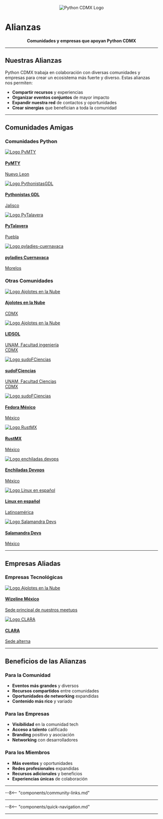 <div align="center">
  <img src="/images/logo.png" alt="Python CDMX Logo">
</div>

# Alianzas <i class="fas fa-handshake"></i>

<div align="center">
  <b>Comunidades y empresas que apoyan Python CDMX</b>
</div>

---

## <i class="fas fa-heart"></i> Nuestras Alianzas

Python CDMX trabaja en colaboración con diversas comunidades y empresas para crear un ecosistema más fuerte y diverso. Estas alianzas nos permiten:

- **Compartir recursos** y experiencias
- **Organizar eventos conjuntos** de mayor impacto
- **Expandir nuestra red** de contactos y oportunidades
- **Crear sinergias** que benefician a toda la comunidad

---

## <i class="fas fa-users"></i> Comunidades Amigas

### <i class="fas fa-star"></i> Comunidades Python

<div class="communities-grid">

<!-- PyMTY-->
<a href="https://social.org.mx/@pymty" target="_blank" rel="noopener noreferrer">
  <div class="community-card">
    <img src="/images/comunidades/pymty.png" alt="Logo PyMTY">
    <h4><i class="fab fa-python"></i>PyMTY</h4>
    <p>Nuevo Leon</p>
  </div>
</a>

<!-- Pythonistas GDL -->
<a href="https://pythonistas-gdl.org/" target="_blank" rel="noopener noreferrer">
  <div class="community-card">
    <img src="/images/comunidades/pythonistas-GDL.jpg" alt="Logo PythonistasGDL">
    <h4><i class="fab fa-python"></i>Pythonistas GDL</h4>
    <p>Jalisco</p>
  </div>
</a>

<!-- PyTalavera -->
<a href="https://www.facebook.com/profile.php?id=61559788469426" target="_blank" rel="noopener noreferrer">
  <div class="community-card">
    <img src="/images/comunidades/pyTalavera.jpg" alt="Logo PyTalavera">
    <h4><i class="fab fa-python"></i>PyTalavera</h4>
    <p>Puebla</p>
  </div>
</a>

<!-- Pyladies Cuernavaca -->
<a href="https://pyladies-cuernavaca.quarto.pub/web/" target="_blank" rel="noopener noreferrer">
  <div class="community-card">
    <img src="/images/comunidades/pyladies-cuernavaca.png" alt="Logo pyladies-cuernavaca">
    <h4><i class="fab fa-python"></i>pyladies Cuernavaca</h4>
    <p>Morelos</p>
  </div>
</a>

</div>

### <i class="fas fa-code"></i> Otras Comunidades

<div class="communities-grid">

<!-- Ajolotes en la nube -->
<a href="https://www.meetup.com/es/ajolotesenlanube/" target="_blank" rel="noopener noreferrer">
  <div class="community-card">
    <img src="/images/comunidades/ajolotes-nube.png" alt="Logo Ajolotes en la Nube">
    <h4><i class="fab fa-aws"></i> Ajolotes en la Nube</h4>
    <p>CDMX</p>
  </div>
</a>

<!-- LIDSOL -->
<a href="https://www.meetup.com/es/ajolotesenlanube/" target="_blank" rel="noopener noreferrer">
  <div class="community-card">
    <img src="/images/comunidades/lidsol.png" alt="Logo Ajolotes en la Nube">
    <h4><i class="fas fa-code"></i> LIDSOL</h4>
    <p>UNAM, Facultad ingeniería<br>CDMX</p>
  </div>
</a>

<!-- sudofCiencias -->
<a href="https://linktr.ee/sudo_fciencias" target="_blank" rel="noopener noreferrer">
  <div class="community-card">
    <img src="/images/comunidades/sudofciencias.jpeg" alt="Logo sudoFCiencias">
    <h4><i class="fas fa-code"></i> sudoFCiencias</h4>
    <p>UNAM, Facultad Ciencias<br>CDMX</p>
  </div>
</a>

<!-- Fedora México-->
<a href="https://fedoramx.fedorapeople.org/" target="_blank" rel="noopener noreferrer">
  <div class="community-card">
    <img src="/images/comunidades/fedoramexico.png" alt="Logo sudoFCiencias">
    <h4><i class="fab fa-linux"></i> Fedora México</h4>
    <p>México</p>
  </div>

</a>

<!-- RustMX-->
<a href="https://rustmx.github.io/" target="_blank" rel="noopener noreferrer">
  <div class="community-card">
    <img src="/images/comunidades/rustmx.png" alt="Logo RustMX">
    <h4><i class="fab fa-rust"></i> RustMX</h4>
    <p>México</p>
  </div>
</a>
<!-- Enchiladas Devops-->
<a href="https://enchiladasdevops.com/" target="_blank" rel="noopener noreferrer">
  <div class="community-card">
    <img src="/images/comunidades/enchiladas-devops.png" alt="Logo enchiladas devops">
    <h4><i class="fas fa-server"></i> Enchiladas Devops</h4>
    <p>México</p>
  </div>
</a>

<!-- Linux en español -->
<a href="https://t.me/linuxito" target="_blank" rel="noopener noreferrer">
  <div class="community-card">
    <img src="/images/comunidades/LinuxEnEspanol.jpg" alt="Logo Linux en español">
    <h4><i class="fab fa-linux"></i> Linux en español</h4>
    <p>Latinoamérica</p>
  </div>
</a>

<!-- Salamandra DEVS-->
<a href="https://t.me/salamandradevs" target="_blank" rel="noopener noreferrer">
  <div class="community-card">
    <img src="/images/comunidades/salamandra-devs.jpg" alt="Logo Salamandra Devs">
    <h4><i class="fas fa-code"></i> Salamandra Devs</h4>
    <p>México</p>
  </div>
</a>
</div>

---

## <i class="fas fa-building"></i> Empresas Aliadas

### <i class="fas fa-star"></i> Empresas Tecnológicas

<div class="communities-grid">

<!-- Wizeline Mexico -->
<a href="https://www.meetup.com/es/ajolotesenlanube/" target="_blank" rel="noopener noreferrer">
  <div class="community-card">
    <img src="/images/comunidades/wizeline.png" alt="Logo Ajolotes en la Nube">
    <h4><i class="fas fa-building"></i> Wizeline México</h4>
    <p>Sede principal de nuestros meetups</p>
  </div>
</a>

<!-- Clara -->
<a href="https://www.meetup.com/es/ajolotesenlanube/" target="_blank" rel="noopener noreferrer">
  <div class="community-card">
    <img src="/images/comunidades/clara.png" alt="Logo CLARA">
    <h4><i class="fas fa-building"></i> CLARA</h4>
    <p>Sede alterna</p>
  </div>
</a>
</div>

---

## <i class="fas fa-handshake"></i> Beneficios de las Alianzas

### <i class="fas fa-users"></i> Para la Comunidad

- **Eventos más grandes** y diversos
- **Recursos compartidos** entre comunidades
- **Oportunidades de networking** expandidas
- **Contenido más rico** y variado

### <i class="fas fa-building"></i> Para las Empresas

- **Visibilidad** en la comunidad tech
- **Acceso a talento** calificado
- **Branding** positivo y asociación
- **Networking** con desarrolladores

### <i class="fas fa-star"></i> Para los Miembros

- **Más eventos** y oportunidades
- **Redes profesionales** expandidas
- **Recursos adicionales** y beneficios
- **Experiencias únicas** de colaboración

---

--8<-- "components/community-links.md"

---

--8<-- "components/quick-navigation.md"

---

